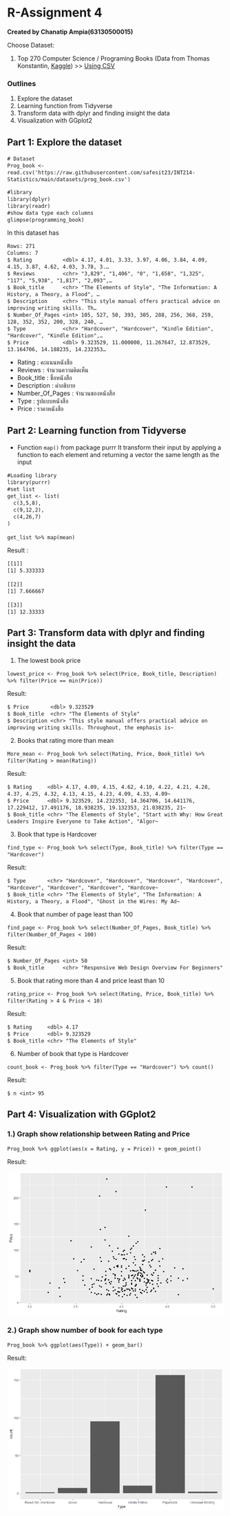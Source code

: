 # R-Assignment 4

**Created by Chanatip Ampia(63130500015)**

Choose Dataset:
1. Top 270 Computer Science / Programing Books (Data from Thomas Konstantin, [Kaggle](https://www.kaggle.com/thomaskonstantin/top-270-rated-computer-science-programing-books)) >> [Using CSV](https://raw.githubusercontent.com/safesit23/INT214-Statistics/main/datasets/prog_book.csv)


### Outlines
1. Explore the dataset
2. Learning function from Tidyverse
3. Transform data with dplyr and finding insight the data
4. Visualization with GGplot2

## Part 1: Explore the dataset

```
# Dataset
Prog_book <- read.csv('https://raw.githubusercontent.com/safesit23/INT214-Statistics/main/datasets/prog_book.csv')
```

```
#library
library(dplyr)
library(readr)
#show data type each columns
glimpse(programming_book)
```
In this dataset has
```
Rows: 271
Columns: 7
$ Rating          <dbl> 4.17, 4.01, 3.33, 3.97, 4.06, 3.84, 4.09, 4.15, 3.87, 4.62, 4.03, 3.78, 3.…
$ Reviews         <chr> "3,829", "1,406", "0", "1,658", "1,325", "117", "5,938", "1,817", "2,093",…
$ Book_title      <chr> "The Elements of Style", "The Information: A History, a Theory, a Flood", …
$ Description     <chr> "This style manual offers practical advice on improving writing skills. Th…
$ Number_Of_Pages <int> 105, 527, 50, 393, 305, 288, 256, 368, 259, 128, 352, 352, 200, 328, 240, …
$ Type            <chr> "Hardcover", "Hardcover", "Kindle Edition", "Hardcover", "Kindle Edition",…
$ Price           <dbl> 9.323529, 11.000000, 11.267647, 12.873529, 13.164706, 14.188235, 14.232353…
```
- Rating : คะแนนหนังสือ
- Reviews : จำนวนความคิดเห็น
- Book_title : ชื่อหนังสือ
- Description : คำอธิบาย
- Number_Of_Pages : จำนวนของหนังสือ
- Type : รูปแบบหนังสือ
- Price : ราคาหนังสือ

## Part 2: Learning function from Tidyverse

- Function `map()` from package purrr It transform their input by applying a function to each element and returning a vector the same length as the input

```
#Loading library
library(purrr)
#set list
get_list <- list(
  c(3,5,8),
  c(9,12,2),
  c(4,26,7)
)

get_list %>% map(mean)
```
Result : 
```
[[1]]
[1] 5.333333

[[2]]
[1] 7.666667

[[3]]
[1] 12.33333
```

## Part 3: Transform data with dplyr and finding insight the data

1. The lowest book price
```
lowest_price <- Prog_book %>% select(Price, Book_title, Description) %>% filter(Price == min(Price))
```
Result:
```
$ Price       <dbl> 9.323529
$ Book_title  <chr> "The Elements of Style"
$ Description <chr> "This style manual offers practical advice on improving writing skills. Throughout, the emphasis is~
```

2. Books that rating more than mean
```
More_mean <- Prog_book %>% select(Rating, Price, Book_title) %>% filter(Rating > mean(Rating))
```
Result:
```
$ Rating     <dbl> 4.17, 4.09, 4.15, 4.62, 4.10, 4.22, 4.21, 4.28, 4.37, 4.25, 4.32, 4.13, 4.15, 4.23, 4.09, 4.33, 4.09~
$ Price      <dbl> 9.323529, 14.232353, 14.364706, 14.641176, 17.229412, 17.491176, 18.938235, 19.132353, 21.038235, 21~
$ Book_title <chr> "The Elements of Style", "Start with Why: How Great Leaders Inspire Everyone to Take Action", "Algor~
```

3. Book that type is Hardcover
```
find_type <- Prog_book %>% select(Type, Book_title) %>% filter(Type == "Hardcover")
```
Result:
```
$ Type       <chr> "Hardcover", "Hardcover", "Hardcover", "Hardcover", "Hardcover", "Hardcover", "Hardcover", "Hardcove~
$ Book_title <chr> "The Elements of Style", "The Information: A History, a Theory, a Flood", "Ghost in the Wires: My Ad~
```

4. Book that number of page least than 100
```
find_page <- Prog_book %>% select(Number_Of_Pages, Book_title) %>% filter(Number_Of_Pages < 100)
```
Result:
```
$ Number_Of_Pages <int> 50
$ Book_title      <chr> "Responsive Web Design Overview For Beginners"
```

5. Book that rating more than 4 and price least than 10
```
rating_price <- Prog_book %>% select(Rating, Price, Book_title) %>% filter(Rating > 4 & Price < 10)
```
Result:
```
$ Rating     <dbl> 4.17
$ Price      <dbl> 9.323529
$ Book_title <chr> "The Elements of Style"
```

6. Number of book that type is Hardcover
```
count_book <- Prog_book %>% filter(Type == "Hardcover") %>% count()
```
Result:
```
$ n <int> 95
```

## Part 4: Visualization with GGplot2
### 1.) Graph show relationship between Rating and Price
```
Prog_book %>% ggplot(aes(x = Rating, y = Price)) + geom_point()
```
Result:

![Graph 1](Chart1.png)

### 2.) Graph show number of book for each type
```
Prog_book %>% ggplot(aes(Type)) + geom_bar()
```
Result:

![Graph 2](Chart2.png)
